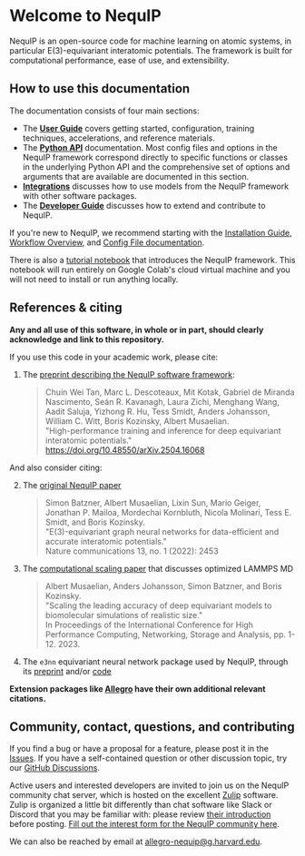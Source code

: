 # Welcome to NequIP

NequIP is an open-source code for machine learning on atomic systems, in particular E(3)-equivariant interatomic potentials. The framework is built for computational performance, ease of use, and extensibility.

## How to use this documentation

The documentation consists of four main sections:
 - The **[User Guide](../guide/guide.rst)** covers getting started, configuration, training techniques, accelerations, and reference materials.
 - The **[Python API](../api/nequip.rst)** documentation.  Most config files and options in the NequIP framework correspond directly to specific functions or classes in the underlying Python API and the comprehensive set of options and arguments that are available are documented in this section.
 - **[Integrations](../integrations/all.rst)** discusses how to use models from the NequIP framework with other software packages.
 - The **[Developer Guide](../dev/dev.rst)** discusses how to extend and contribute to NequIP.

If you're new to NequIP, we recommend starting with the [Installation Guide](../guide/getting-started/install.md), [Workflow Overview](../guide/getting-started/workflow.md), and [Config File documentation](../guide/configuration/config.md).

There is also a [tutorial notebook](https://colab.research.google.com/github/mir-group/nequip-tutorial/blob/main/NequIP_Tutorial.ipynb) that introduces the NequIP framework. This notebook will run entirely on Google Colab's cloud virtual machine and you will not need to install or run anything locally.

## References & citing

**Any and all use of this software, in whole or in part, should clearly acknowledge and link to this repository.**

If you use this code in your academic work, please cite:

 1. The [preprint describing the NequIP software framework](https://arxiv.org/abs/2504.16068):

    > Chuin Wei Tan, Marc L. Descoteaux, Mit Kotak, Gabriel de Miranda Nascimento, Seán R. Kavanagh, Laura Zichi, Menghang Wang, Aadit Saluja, Yizhong R. Hu, Tess Smidt, Anders Johansson, William C. Witt, Boris Kozinsky, Albert Musaelian. <br/>
    > "High-performance training and inference for deep equivariant interatomic potentials." <br/>
    > https://doi.org/10.48550/arXiv.2504.16068

And also consider citing:

 2. The [original NequIP paper](https://www.nature.com/articles/s41467-022-29939-5)

    > Simon Batzner, Albert Musaelian, Lixin Sun, Mario Geiger, Jonathan P. Mailoa, Mordechai Kornbluth, Nicola Molinari, Tess E. Smidt, and Boris Kozinsky. <br/>
    > "E(3)-equivariant graph neural networks for data-efficient and accurate interatomic potentials." <br/>
    > Nature communications 13, no. 1 (2022): 2453

 3. The [computational scaling paper](https://dl.acm.org/doi/abs/10.1145/3581784.3627041) that discusses optimized LAMMPS MD

    > Albert Musaelian, Anders Johansson, Simon Batzner, and Boris Kozinsky. <br/>
    > "Scaling the leading accuracy of deep equivariant models to biomolecular simulations of realistic size." <br/>
    > In Proceedings of the International Conference for High Performance Computing, Networking, Storage and Analysis, pp. 1-12. 2023.

 4. The `e3nn` equivariant neural network package used by NequIP, through its [preprint](https://arxiv.org/abs/2207.09453) and/or [code](https://github.com/e3nn/e3nn)

**Extension packages like [Allegro](https://github.com/mir-group/allegro) have their own additional relevant citations.**

## Community, contact, questions, and contributing

If you find a bug or have a proposal for a feature, please post it in the [Issues](https://github.com/mir-group/nequip/issues).
If you have a self-contained question or other discussion topic, try our [GitHub Discussions](https://github.com/mir-group/nequip/discussions).

Active users and interested developers are invited to join us on the NequIP community chat server, which is hosted on the excellent [Zulip](https://zulip.com/) software.
Zulip is organized a little bit differently than chat software like Slack or Discord that you may be familiar with: please review [their introduction](https://zulip.com/help/introduction-to-topics) before posting.
[Fill out the interest form for the NequIP community here](https://forms.gle/mEuonVCHdsgTtLXy7).

We can also be reached by email at [allegro-nequip@g.harvard.edu](mailto:allegro-nequip@g.harvard.edu).
